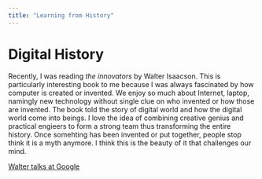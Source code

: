 ```yaml
---
title: "Learning from History"
---
```


# Digital History

Recently, I was reading *the innovators* by Walter Isaacson. This is particularly interesting book to me because I was always fascinated by how computer is created or invented. We enjoy so much about Internet, laptop, namingly new technology without single clue on who invented or how those are invented. The book told the story of digital world and how the digital world come into beings. I love the idea of combining creative genius and practical engieers to form a strong team thus transforming the entire history. Once somehting has been invented or put together, people stop think it is a myth anymore. I think this is the beauty of it that challenges our mind.

[Walter talks at Google](https://www.youtube.com/watch?v=rRqLSiLuQgA)

<!--
# Why China has a unsustainable problem?

I lived in China for more than 20 years now. I have relatives working in the government and lived in a military-restricted area for about 10 years. From my observation and what I have read, Chinese government want a "stable" society which to me is like a brain-dead society because the media is controlled by government and when a really terrible policy comes out, they will broadcast and ask so-called experts explaining why the policy is so "great". Even the media in Hong Kong is somewhat related to the central goverment. Some people will object me saying you are making no sense how could you tell whether a policy is good or bad. This is true to some extent, since as an independent individual, my opinion is biased based on what will benefit me personally, however I think if the policy will affect me, it will definitely affect others as well since we are all Chinese citizens. 

Let me give you a recent example and explain why this is unsustainable - the "VPN ban". So according to [the news](https://www.forbes.com/sites/leonhardweese/2017/01/25/what-does-chinas-vpn-ban-really-mean/#2c35823b50e3)[1], it will be illegal to use VPNs in China from 2018. Firstly, this is rather ridiculous to me because why have GFW (Great FireWall) in the first place? What are the government afraid of? I lived abroad for several years and did not think the Internet will damage the government if the poeple being ruled have an independent views on the subject. Secondly, this kills creativity. I never believes in race theory so I think Chinese are as creative as anyone else. The stereotype is that Chinese students are nerds but to me, they can be creative as well if given the environment. You can search on bilibili and find fantastic videos made by Chinese people. The sad truth is that Chinese cannot share their creativity with the rest world because of GFW. Thirdly, it drives intelligent away. Well, not to all if the government give the national treatment to intelligent individuals such as Chen-Ning Franklin Yang. But can you give any scientists with this kind of treatment? If not, other brilliant people will just go abroad and never come back, which is also a sad truth.

Above all, I put freedom of speech as the most fundamental privilege an individual should enjoy, and I hope that one day Chinese government can learn this bitter truth.

[1]: Forbes news ( you can find more on this by googling "VPN ban")

Another observation I had is that not many people know how a thing works even though they have no trouble using it like my father.

-->
